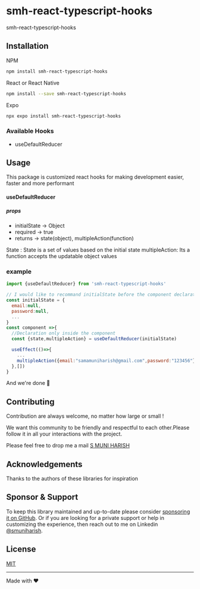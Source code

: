 # smh-react-typescript-hooks

smh-react-typescript-hooks

## Installation
NPM
```sh
npm install smh-react-typescript-hooks
```
React or React Native
```sh
npm install --save smh-react-typescript-hooks
```
Expo
```sh
npx expo install smh-react-typescript-hooks
```
### Available Hooks
* useDefaultReducer

## Usage
This package is customized react hooks for making development easier, faster and more performant

#### useDefaultReducer
##### props
* initialState -> Object
* required -> true
* returns -> state(object), multipleAction(function)

State :
State is a set of values based on the initial state
multipleAction: Its a function accepts the updatable object values
### example
```js
import {useDefaultReducer} from 'smh-react-typescript-hooks'

// I would like to recommand initialState before the component declaration
const initialState = {
  email:null,
  password:null,
  ...
}
const component =>{
  //Declaration only inside the component
  const {state,multipleAction} = useDefaultReducer(initialState)

  useEffect(()=>{
    ...
    multipleAction({email:"samamuniharish@gmail.com",password:"123456"})
  },[])
}
```
And we're done 🎉
## Contributing

Contribution are always welcome, no matter how large or small !

We want this community to be friendly and respectful to each other.Please follow it in all your interactions with the project.

Please feel free to drop me a mail [S MUNI HARISH](samamuniharish@gmail.com)

## Acknowledgements

Thanks to the authors of these libraries for inspiration

## Sponsor & Support

To keep this library maintained and up-to-date please consider [sponsoring it on GitHub](https://github.com/sponsors/smuniharish). Or if you are looking for a private support or help in customizing the experience, then reach out to me on Linkedin [@smuniharish](https://www.linkedin.com/in/smuniharish).

## License

[MIT](./LICENSE)

---

Made with ❤️
